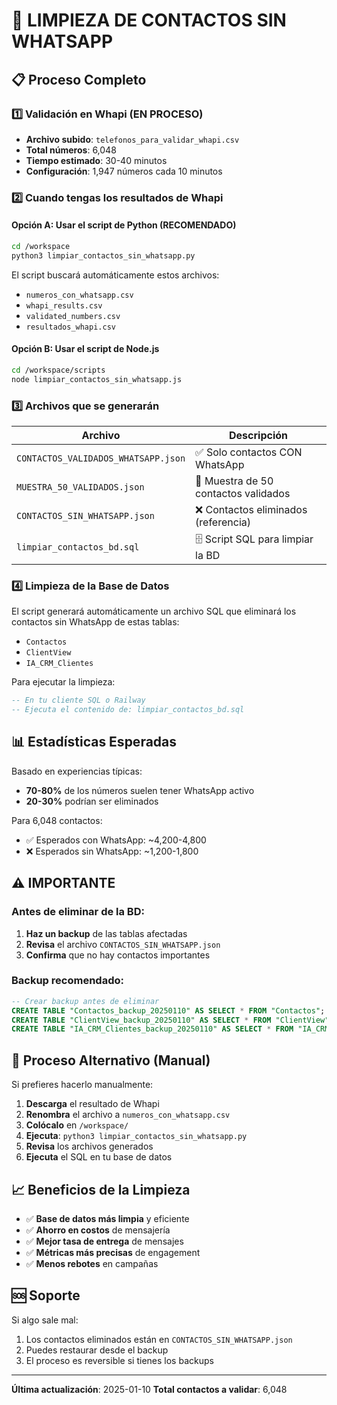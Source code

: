# 🧹 LIMPIEZA DE CONTACTOS SIN WHATSAPP

## 📋 Proceso Completo

### 1️⃣ Validación en Whapi (EN PROCESO)
- **Archivo subido**: `telefonos_para_validar_whapi.csv`
- **Total números**: 6,048
- **Tiempo estimado**: 30-40 minutos
- **Configuración**: 1,947 números cada 10 minutos

### 2️⃣ Cuando tengas los resultados de Whapi

#### Opción A: Usar el script de Python (RECOMENDADO)
```bash
cd /workspace
python3 limpiar_contactos_sin_whatsapp.py
```

El script buscará automáticamente estos archivos:
- `numeros_con_whatsapp.csv`
- `whapi_results.csv`
- `validated_numbers.csv`
- `resultados_whapi.csv`

#### Opción B: Usar el script de Node.js
```bash
cd /workspace/scripts
node limpiar_contactos_sin_whatsapp.js
```

### 3️⃣ Archivos que se generarán

| Archivo | Descripción |
|---------|-------------|
| `CONTACTOS_VALIDADOS_WHATSAPP.json` | ✅ Solo contactos CON WhatsApp |
| `MUESTRA_50_VALIDADOS.json` | 📝 Muestra de 50 contactos validados |
| `CONTACTOS_SIN_WHATSAPP.json` | ❌ Contactos eliminados (referencia) |
| `limpiar_contactos_bd.sql` | 🗄️ Script SQL para limpiar la BD |

### 4️⃣ Limpieza de la Base de Datos

El script generará automáticamente un archivo SQL que eliminará los contactos sin WhatsApp de estas tablas:
- `Contactos`
- `ClientView`
- `IA_CRM_Clientes`

Para ejecutar la limpieza:
```sql
-- En tu cliente SQL o Railway
-- Ejecuta el contenido de: limpiar_contactos_bd.sql
```

## 📊 Estadísticas Esperadas

Basado en experiencias típicas:
- **70-80%** de los números suelen tener WhatsApp activo
- **20-30%** podrían ser eliminados

Para 6,048 contactos:
- ✅ Esperados con WhatsApp: ~4,200-4,800
- ❌ Esperados sin WhatsApp: ~1,200-1,800

## ⚠️ IMPORTANTE

### Antes de eliminar de la BD:
1. **Haz un backup** de las tablas afectadas
2. **Revisa** el archivo `CONTACTOS_SIN_WHATSAPP.json`
3. **Confirma** que no hay contactos importantes

### Backup recomendado:
```sql
-- Crear backup antes de eliminar
CREATE TABLE "Contactos_backup_20250110" AS SELECT * FROM "Contactos";
CREATE TABLE "ClientView_backup_20250110" AS SELECT * FROM "ClientView";
CREATE TABLE "IA_CRM_Clientes_backup_20250110" AS SELECT * FROM "IA_CRM_Clientes";
```

## 🔄 Proceso Alternativo (Manual)

Si prefieres hacerlo manualmente:

1. **Descarga** el resultado de Whapi
2. **Renombra** el archivo a `numeros_con_whatsapp.csv`
3. **Colócalo** en `/workspace/`
4. **Ejecuta**: `python3 limpiar_contactos_sin_whatsapp.py`
5. **Revisa** los archivos generados
6. **Ejecuta** el SQL en tu base de datos

## 📈 Beneficios de la Limpieza

- ✅ **Base de datos más limpia** y eficiente
- ✅ **Ahorro en costos** de mensajería
- ✅ **Mejor tasa de entrega** de mensajes
- ✅ **Métricas más precisas** de engagement
- ✅ **Menos rebotes** en campañas

## 🆘 Soporte

Si algo sale mal:
1. Los contactos eliminados están en `CONTACTOS_SIN_WHATSAPP.json`
2. Puedes restaurar desde el backup
3. El proceso es reversible si tienes los backups

---

**Última actualización**: 2025-01-10
**Total contactos a validar**: 6,048